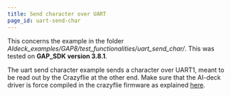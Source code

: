 ```yaml
---
title: Send character over UART
page_id: uart-send-char
---
```


This concerns the example in the folder *AIdeck_examples/GAP8/test_functionalities/uart_send_char/*. This was tested on **GAP_SDK version 3.8.1**.


The uart send character example sends a character over UART1, meant to be read out by the Crazyflie at the other end. Make sure that the AI-deck driver is force compiled in the crazyflie firmware as explained [here](https://www.bitcraze.io/documentation/repository/crazyflie-firmware/master/development/howto/#enabling-the-driver
).
